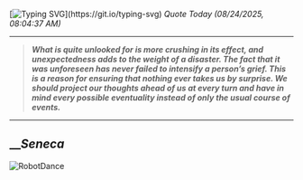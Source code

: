 [![Typing SVG](https://readme-typing-svg.herokuapp.com?font=Press+Start+2P&color=C2F784&size=35&width=900&height=100&lines=Hello+World%2C+I'm+Hung+!)](https://git.io/typing-svg) 
_Quote Today (08/24/2025, 08:04:37 AM)_
___
>**_What is quite unlooked for is more crushing in its effect, and unexpectedness adds to the weight of a disaster. The fact that it was unforeseen has never failed to intensify a person’s grief. This is a reason for ensuring that nothing ever takes us by surprise. We should project our thoughts ahead of us at every turn and have in mind every possible eventuality instead of only the usual course of events._**
___

## __**_Seneca_**

![RobotDance](src/assets/images/robot-dancing-dribble.gif?style=center)
